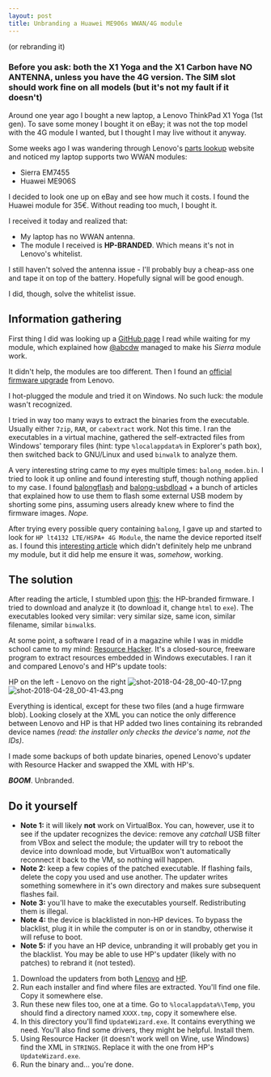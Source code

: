 ```yaml
---
layout: post
title: Unbranding a Huawei ME906s WWAN/4G module
---
```

(or rebranding it)

### **Before you ask:** both the X1 Yoga and the X1 Carbon have NO ANTENNA, unless you have the 4G version. The SIM slot should work fine on all models (but it's not my fault if it doesn't)

Around one year ago I bought a new laptop, a Lenovo ThinkPad X1 Yoga (1st gen). To save some money I bought it on eBay; it was not the top model with the 4G module I wanted, but I thought I may live without it anyway.

Some weeks ago I was wandering through Lenovo's [parts lookup](https://support.lenovo.com/it/en/partslookup) website and noticed my laptop supports two WWAN modules:

- Sierra EM7455
- Huawei ME906S

I decided to look one up on eBay and see how much it costs. I found the Huawei module for 35€. Without reading too much, I bought it.

I received it today and realized that:

- My laptop has no WWAN antenna.
- The module I received is **HP-BRANDED**. Which means it's not in Lenovo's whitelist.

I still haven't solved the antenna issue - I'll probably buy a cheap-ass one and tape it on top of the battery. Hopefully signal will be good enough.

I did, though, solve the whitelist issue.

## Information gathering

First thing I did was looking up a [GitHub page](https://github.com/abcdw/configs/blob/master/x1carbon5.org#wwan) I read while waiting for my module, which explained how [@abcdw](https://github.com/abcdw) managed to make his *Sierra* module work.

It didn't help, the modules are too different. Then I found an [official firmware upgrade](https://support.lenovo.com/it/en/downloads/ds118646) from Lenovo.

I hot-plugged the module and tried it on Windows. No such luck: the module wasn't recognized.

I tried in way too many ways to extract the binaries from the executable. Usually either `7zip`, `RAR`, or `cabextract` work. Not this time. I ran the executables in a virtual machine, gathered the self-extracted files from Windows' temporary files (hint: type `%localappdata%` in Explorer's path box), then switched back to GNU/Linux and used `binwalk` to analyze them.

A very interesting string came to my eyes multiple times: `balong_modem.bin`. I tried to look it up online and found interesting stuff, though nothing applied to my case. I found [balongflash](https://github.com/forth32/balongflash) and [balong-usbdload](https://github.com/forth32/balong-usbdload) + a bunch of articles that explained how to use them to flash some external USB modem by shorting some pins, assuming users already knew where to find the firmware images. _Nope._

After trying every possible query containing `balong`, I gave up and started to look for `HP lt4132 LTE/HSPA+ 4G Module`, the name the device reported itself as.  I found this [interesting article](https://toreanderson.github.io/2017/07/31/huawei-me906s-hp-lt4132-linux-ipv6.html) which didn't definitely help me unbrand my module, but it did help me ensure it was, _somehow_, working.

## The solution

After reading the article, I stumbled upon [this](http://ftp.hp.com/pub/softpaq/sp79501-80000/sp79601.html): the HP-branded firmware. I tried to download and analyze it (to download it, change `html` to `exe`). The executables looked very similar: very similar size, same icon, similar filename, similar `binwalk`s.

At some point, a software I read of in a magazine while I was in middle school came to my mind: [Resource Hacker](http://www.angusj.com/resourcehacker/#download). It's a closed-source, freeware program to extract resources embedded in Windows executables. I ran it and compared Lenovo's and HP's update tools:

HP on the left - Lenovo on the right
![shot-2018-04-28_00-40-17.png]({{site.baseurl}}/images/shot-2018-04-28_00-40-17.png)
![shot-2018-04-28_00-41-43.png]({{site.baseurl}}/images/shot-2018-04-28_00-41-43.png)

Everything is identical, except for these two files (and a huge firmware blob). Looking closely at the XML you can notice the only difference between Lenovo and HP is that HP added two lines containing its rebranded device names _(read: the installer only checks the device's name, not the IDs)_.

I made some backups of both update binaries, opened Lenovo's updater with Resource Hacker and swapped the XML with HP's.

***BOOM***. Unbranded.

## Do it yourself

- **Note 1:** it will likely **not** work on VirtualBox. You can, however, use it to see if the updater recognizes the device: remove any *catchall* USB filter from VBox and select the module; the updater will try to reboot the device into download mode, but VirtualBox won't automatically reconnect it back to the VM, so nothing will happen.
- **Note 2:** keep a few copies of the patched executable. If flashing fails, delete the copy you used and use another. The updater writes something somewhere in it's own directory and makes sure subsequent flashes fail.
- **Note 3:** you'll have to make the executables yourself. Redistributing them is illegal.
- **Note 4:** the device is blacklisted in non-HP devices. To bypass the blacklist, plug it in while the computer is on or in standby, otherwise it will refuse to boot.
- **Note 5:** if you have an HP device, unbranding it will probably get you in the blacklist. You may be able to use HP's updater (likely with no patches) to rebrand it (not tested).

1. Download the updaters from both [Lenovo](https://support.lenovo.com/it/en/downloads/ds118646) and [HP](http://ftp.hp.com/pub/softpaq/sp79501-80000/sp79601.exe).
1. Run each installer and find where files are extracted. You'll find one file. Copy it somewhere else.
1. Run these new files too, one at a time. Go to `%localappdata%\Temp`, you should find a directory named `XXXX.tmp`, copy it somewhere else.
1. In this directory you'll find `UpdateWizard.exe`. It contains everything we need. You'll also find some drivers, they might be helpful. Install them.
1. Using Resource Hacker (it doesn't work well on Wine, use Windows) find the XML in `STRINGS`. Replace it with the one from HP's `UpdateWizard.exe`.
1. Run the binary and... you're done.
